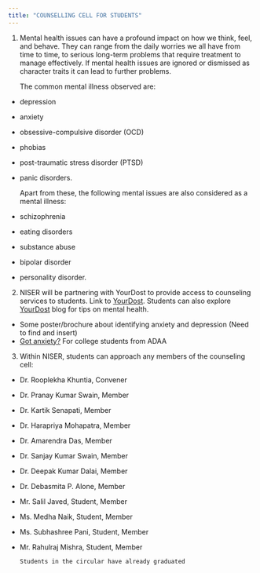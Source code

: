 ```yaml
---
title: "COUNSELLING CELL FOR STUDENTS"
---
```

1. Mental health issues can have a profound impact on how we think, feel, and behave. They can range from the daily worries we all have from time to time, to serious long-term problems that require treatment to manage effectively. If mental health issues are ignored or dismissed as character traits it can lead to further problems.

    The common mental illness observed are:

*   depression
*   anxiety
*   obsessive-compulsive disorder (OCD)
*   phobias
*   post-traumatic stress disorder (PTSD)
*   panic disorders.

    Apart from these, the following mental issues are also considered as a mental illness:

*   schizophrenia
*   eating disorders
*   substance abuse
*   bipolar disorder
*   personality disorder.
2. NISER will be partnering with YourDost to provide access to counseling services to students. Link to [YourDost](https://yourdost.com). Students can also explore [YourDost](http://yourdost.com/blog/) blog for tips on mental health.
*   Some poster/brochure about identifying anxiety and depression (Need to find and insert)
*   [Got anxiety?](https://adaa.org/sites/default/files/GotAnxiety-2014.pdf) For college students from ADAA
3. Within NISER, students can approach any members of the counseling cell:
*   Dr. Rooplekha Khuntia, Convener
*   Dr. Pranay Kumar Swain, Member
*   Dr. Kartik Senapati, Member
*   Dr. Harapriya Mohapatra, Member
*   Dr. Amarendra Das, Member
*   Dr. Sanjay Kumar Swain, Member
*   Dr. Deepak Kumar Dalai, Member
*   Dr. Debasmita P. Alone, Member
*   Mr. Salil Javed, Student, Member
*   Ms. Medha Naik, Student, Member
*   Ms. Subhashree Pani, Student, Member
*   Mr. Rahulraj Mishra, Student, Member

        Students in the circular have already graduated